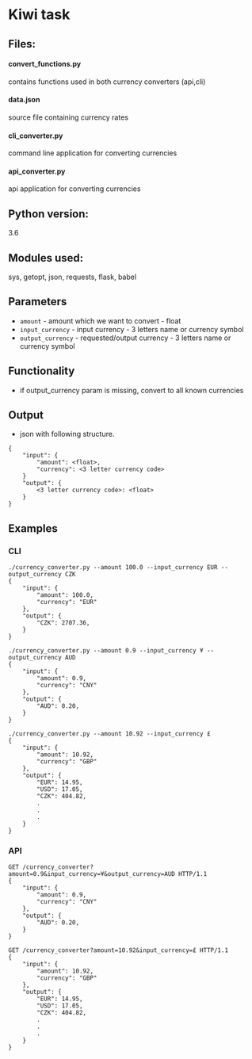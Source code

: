 # Kiwi task

## Files: 
#### convert_functions.py
contains functions used in both currency converters (api,cli)

#### data.json
source file containing currency rates

#### cli_converter.py
command line application for converting currencies

#### api_converter.py
api application for converting currencies


## Python version:
3.6


## Modules used:
sys, getopt, json, requests, flask, babel


## Parameters
- `amount` - amount which we want to convert - float
- `input_currency` - input currency - 3 letters name or currency symbol
- `output_currency` - requested/output currency - 3 letters name or currency symbol

## Functionality
- if output_currency param is missing, convert to all known currencies

## Output
- json with following structure.
```
{
    "input": { 
        "amount": <float>,
        "currency": <3 letter currency code>
    }
    "output": {
        <3 letter currency code>: <float>
    }
}
```
## Examples

### CLI 
```
./currency_converter.py --amount 100.0 --input_currency EUR --output_currency CZK
{   
    "input": {
        "amount": 100.0,
        "currency": "EUR"
    },
    "output": {
        "CZK": 2707.36, 
    }
}
```
```
./currency_converter.py --amount 0.9 --input_currency ¥ --output_currency AUD
{   
    "input": {
        "amount": 0.9,
        "currency": "CNY"
    },
    "output": {
        "AUD": 0.20, 
    }
}
```
```
./currency_converter.py --amount 10.92 --input_currency £ 
{
    "input": {
        "amount": 10.92,
        "currency": "GBP"
    },
    "output": {
        "EUR": 14.95,
        "USD": 17.05,
        "CZK": 404.82,
        .
        .
        .
    }
}
```
### API
```
GET /currency_converter?amount=0.9&input_currency=¥&output_currency=AUD HTTP/1.1
{   
    "input": {
        "amount": 0.9,
        "currency": "CNY"
    },
    "output": {
        "AUD": 0.20, 
    }
}
```

```
GET /currency_converter?amount=10.92&input_currency=£ HTTP/1.1
{
    "input": {
        "amount": 10.92,
        "currency": "GBP"
    },
    "output": {
        "EUR": 14.95,
        "USD": 17.05,
        "CZK": 404.82,
        .
        .
        .
    }
}
```
